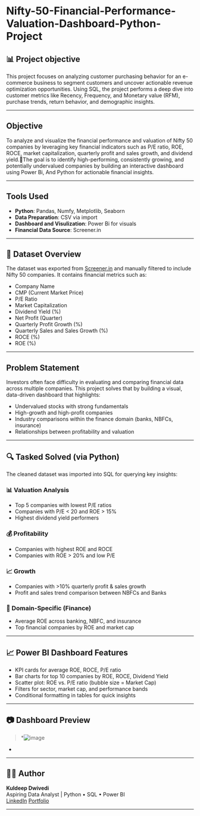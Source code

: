 # Nifty-50-Financial-Performance-Valuation-Dashboard-Python-Project

## 📊 Project objective

This project focuses on analyzing customer purchasing behavior for an e-commerce business to segment customers and uncover actionable revenue optimization opportunities. Using SQL, the project performs a deep dive into customer metrics like Recency, Frequency, and Monetary value (RFM), purchase trends, return behavior, and demographic insights.

---

## Objective

To analyze and visualize the financial performance and valuation of Nifty 50 companies
 by leveraging key financial indicators such as P/E ratio, ROE, ROCE, 
market capitalization, quarterly profit and sales growth, and dividend yield.The goal is to identify high-performing, consistently growing, and 
potentially undervalued companies by building an interactive dashboard using Power Bi, 
And Python for actionable financial insights.


---

## Tools Used

- **Python**: Pandas, Numfy, Metplotlib, Seaborn
- **Data Preparation**: CSV via import
- **Dashboard and Visulization**: Power Bi for visuals
- **Financial Data Source**: Screener.in
---

## 📁 Dataset Overview

The dataset was exported from [Screener.in](https://www.screener.in/) and manually filtered to include Nifty 50 companies. It contains financial metrics such as:

- Company Name
- CMP (Current Market Price)
- P/E Ratio
- Market Capitalization
- Dividend Yield (%)
- Net Profit (Quarter)
- Quarterly Profit Growth (%)
- Quarterly Sales and Sales Growth (%)
- ROCE (%)
- ROE (%)

---

## Problem Statement

Investors often face difficulty in evaluating and comparing financial data across multiple companies. This project solves that by building a visual, data-driven dashboard that highlights:

- Undervalued stocks with strong fundamentals
- High-growth and high-profit companies
- Industry comparisons within the finance domain (banks, NBFCs, insurance)
- Relationships between profitability and valuation

---

## 🔍 Tasked Solved (via Python)

The cleaned dataset was imported into SQL for querying key insights:

### 📊 Valuation Analysis
- Top 5 companies with lowest P/E ratios
- Companies with P/E < 20 and ROE > 15%
- Highest dividend yield performers

### 💰 Profitability
- Companies with highest ROE and ROCE
- Companies with ROE > 20% and low P/E

### 📈 Growth
- Companies with >10% quarterly profit & sales growth
- Profit and sales trend comparison between NBFCs and Banks

### 🏦 Domain-Specific (Finance)
- Average ROE across banking, NBFC, and insurance
- Top financial companies by ROE and market cap

---

## 📈 Power BI Dashboard Features

- KPI cards for average ROE, ROCE, P/E ratio
- Bar charts for top 10 companies by ROE, ROCE, Dividend Yield
- Scatter plot: ROE vs. P/E ratio (bubble size = Market Cap)
- Filters for sector, market cap, and performance bands
- Conditional formatting in tables for quick insights

---

## 📷 Dashboard Preview

> *![image](https://github.com/user-attachments/assets/7dbd0478-101b-418b-bd55-b12be53b4a89)
*

---

## 👨‍💼 Author

**Kuldeep Dwivedi**  
Aspiring Data Analyst | Python • SQL • Power BI  
[LinkedIn](https://www.linkedin.com) 
[Portfolio](https://yourportfolio.com) 

---






